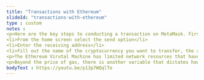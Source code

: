 ```yaml
--- 
title: "Transactions with Ethereum"
slideId: "transactions-with-ethereum"
type : custom     
notes : 
<p>Here are the key steps to conducting a transaction on MetaMask. First, make sure you are on the Ethereum mainnet. This option can be found next to your account icon. The other networks act as sandboxes where people can test their dApps without transferring real value.
<li>From the home screen select the send option</li>
<li>Enter the receiving address</li>
<li>Fill out the name of the cryptocurrency you want to transfer, the amount you want to send, and your gas price</li></p>
<p>The Ethereum Virutal Machine has limited network resources that have to be allocated properly. One way to do that is through fees, the method that the Bitcoin network uses to create a monetary disincentive for those who are looking to clog the blockchain by spamming it with transactions. Ethereum uses a fee mechanism known as gas, which functions slightly differently than Bitcoin fees, yet has the same general goal of preserving account resources. The price of gas is set based on the supply and demand of transactions, specifically finding the required gas price that the miners are collecting. This data is available publicly and can indicate times when the blockchain is busy or does not have a lot of network traffic. The goal is to find the gas price that is needed to power the EVM at that specific time. While Bitcoin fees are determined by the amount of data being transferred, gas prices are determined by the amount of effort required by the EVM in order to complete that operation. Gas is priced in ether and is the only asset that can be used to purchase gas. Basically, you need ether to utilize the network.</p>
<p>Beyond the price of gas, there is another variable that dictates how fast your transaction will be mined. Gas limit is the maximum amount of gas you are willing to spend on one transaction. If the transaction is set to exceed the gas limit you have specified, the transaction will not go through. This is used to help users avoid accidental exorbitant gas expenditures. MetaMask will let you pick from some suggested gas prices, or you can manually enter a gas price along with a gas limit. These act as parameters for your transaction.</p>
bodyText : https://youtu.be/p13p7WQqlTo
---
```

